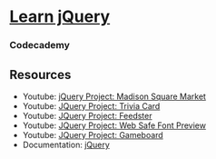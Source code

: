 # [Learn jQuery](https://www.codecademy.com/learn/learn-jquery)
### Codecademy

## Resources
* Youtube: [jQuery Project: Madison Square Market](https://www.youtube.com/watch?v=Fj2j643chAw)
* Youtube: [JQuery Project: Trivia Card](https://www.youtube.com/watch?v=-T_T4NRwrWQ)
* Youtube: [JQuery Project: Feedster](https://www.youtube.com/watch?v=6qIEyC23PSM)
* Youtube: [JQuery Project: Web Safe Font Preview](https://www.youtube.com/watch?v=_ICEqxIPgxg)
* Youtube: [JQuery Project: Gameboard](https://www.youtube.com/watch?v=Jml4eShR5O8)
* Documentation: [jQuery](https://api.jquery.com/fadetoggle/)
